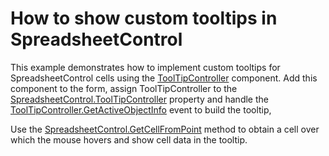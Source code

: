 # How to show custom tooltips in SpreadsheetControl

This example demonstrates how to implement custom tooltips for SpreadsheetControl cells using the [ToolTipController](https://docs.devexpress.com/WindowsForms/DevExpress.Utils.ToolTipController) component. 
Add this component to the form, assign ToolTipController to the [SpreadsheetControl.ToolTipController](https://docs.devexpress.com/WindowsForms/DevExpress.XtraSpreadsheet.SpreadsheetControl.ToolTipController) property and handle the [ToolTipController.GetActiveObjectInfo](https://docs.devexpress.com/WindowsForms/DevExpress.Utils.ToolTipController.GetActiveObjectInfo) event to build the tooltip,

Use the [SpreadsheetControl.GetCellFromPoint](https://docs.devexpress.com/WindowsForms/DevExpress.XtraSpreadsheet.SpreadsheetControl.GetCellFromPoint(System.Drawing.PointF)) method to obtain a cell over which the mouse hovers and show cell data in the tooltip.